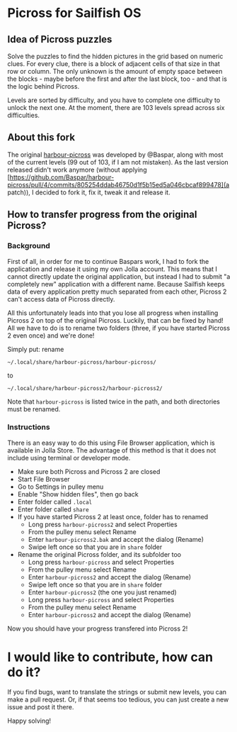 # Picross for Sailfish OS
## Idea of Picross puzzles
Solve the puzzles to find the hidden pictures in the grid based on numeric clues. For every clue, there is a block of adjacent cells of that size in that row or column. The only unknown is the amount of empty space between the blocks - maybe before the first and after the last block, too - and that is the logic behind Picross.

Levels are sorted by difficulty, and you have to complete one difficulty to unlock the next one. At the moment, there are 103 levels spread across six difficulties.

## About this fork
The original [harbour-picross](https://github.com/Baspar/harbour-picross) was developed by @Baspar, along with most of the current levels (99 out of 103, if I am not mistaken).  As the last version released didn't work anymore (without applying [https://github.com/Baspar/harbour-picross/pull/4/commits/805254ddab46750d1f5b15ed5a046cbcaf899478](a patch)), I decided to fork it, fix it, tweak it and release it.

## How to transfer progress from the original Picross?
### Background
First of all, in order for me to continue Baspars work, I had to fork the application and release it using my own Jolla account. This means that I cannot directly update the original application, but instead I had to submit "a completely new" application with a different name. Because Sailfish keeps data of every application pretty much separated from each other, Picross 2 can't access data of Picross directly.

All this unfortunately leads into that you lose all progress when installing Picross 2 on top of the original Picross. Luckily, that can be fixed by hand! All we have to do is to rename two folders (three, if you have started Picross 2 even once) and we're done!

Simply put: rename
```
~/.local/share/harbour-picross/harbour-picross/
```
to
```
~/.local/share/harbour-picross2/harbour-picross2/
```
Note that `harbour-picross` is listed twice in the path, and both directories must be renamed.

### Instructions
There is an easy way to do this using File Browser application, which is available in Jolla Store. The advantage of this method is that it does not include using terminal or developer mode.

* Make sure both Picross and Picross 2 are closed
* Start File Browser
* Go to Settings in pulley menu
* Enable "Show hidden files", then go back
* Enter folder called `.local`
* Enter folder called `share`
* If you have started Picross 2 at least once, folder  has to renamed
  * Long press `harbour-picross2` and select Properties
  * From the pulley menu select Rename
  * Enter `harbour-picross2.bak` and accept the dialog (Rename)
  * Swipe left once so that you are in `share` folder
* Rename the original Picross folder, and its subfolder too
  * Long press `harbour-picross` and select Properties
  * From the pulley menu select Rename
  * Enter `harbour-picross2` and accept the dialog (Rename)
  * Swipe left once so that you are in `share` folder
  * Enter `harbour-picross2` (the one you just renamed)
  * Long press `harbour-picross` and select Properties
  * From the pulley menu select Rename
  * Enter `harbour-picross2` and accept the dialog (Rename)

Now you should have your progress transfered into Picross 2!

# I would like to contribute, how can do it?
If you find bugs, want to translate the strings or submit new levels, you can make a pull request. Or, if that seems too tedious, you can just create a new issue and post it there.

Happy solving!
